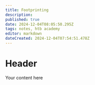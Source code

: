 ```yaml
---
title: Footprinting
description: 
published: true
date: 2024-12-04T08:05:50.295Z
tags: notes, htb academy
editor: markdown
dateCreated: 2024-12-04T07:54:51.478Z
---
```


# Header
Your content here